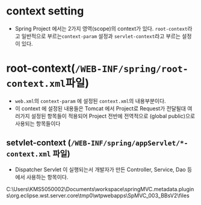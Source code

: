 # context setting
- Spring Project 에서는 2가지 영역(scope)의 context가 있다. `root-context`라고 일반적으로 부르는`context-param` 설정과 `servlet-context`라고 부르는 설정이 있다.

# root-context(`/WEB-INF/spring/root-context.xml`파일)
- `web.xml`의 `context-param` 에 설정된 `context.xml`의 내용부분이다.
- 이 context 에 설정된 내용들은 Tomcat 에서 Project로 Request가 전달될대 여러가지 설정된 항목들이 적용되어 Project 전반에 전역적으로 (global public)으로 사용되는 항목들이다

## setvlet-context (`/WEB-INF/spring/appServlet/*-context.xml` 파일)
- Dispatcher Servlet 이 실행되는서 개발자가 만든 Controller, Service, Dao 등에서 사용하는 항목이다.


C:\Users\KMS5050002\Documents\workspace\springMVC\.metadata\.plugins\org.eclipse.wst.server.core\tmp0\wtpwebapps\SpMVC_003_BBsV2\files